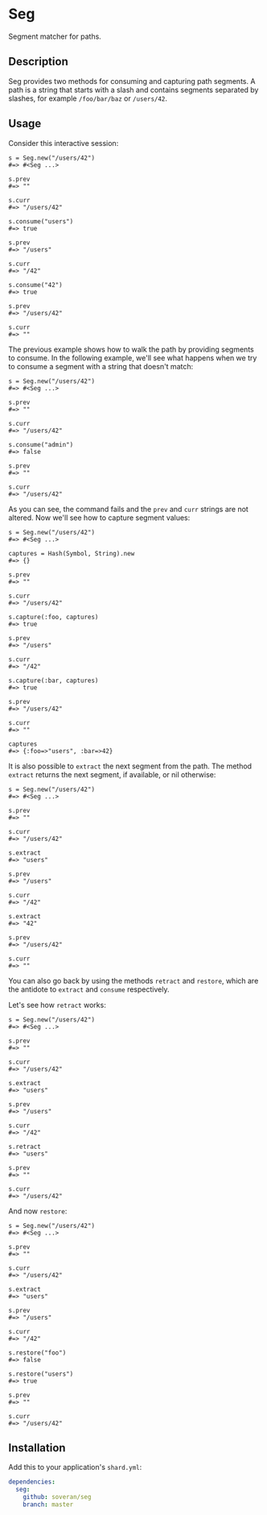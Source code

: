 Seg
===

Segment matcher for paths.

Description
-----------

Seg provides two methods for consuming and capturing path segments.
A path is a string that starts with a slash and contains segments
separated by slashes, for example `/foo/bar/baz` or `/users/42`.

Usage
-----

Consider this interactive session:

```crystal
s = Seg.new("/users/42")
#=> #<Seg ...>

s.prev
#=> ""

s.curr
#=> "/users/42"

s.consume("users")
#=> true

s.prev
#=> "/users"

s.curr
#=> "/42"

s.consume("42")
#=> true

s.prev
#=> "/users/42"

s.curr
#=> ""
```

The previous example shows how to walk the path by
providing segments to consume. In the following
example, we'll see what happens when we try to
consume a segment with a string that doesn't match:

```crystal
s = Seg.new("/users/42")
#=> #<Seg ...>

s.prev
#=> ""

s.curr
#=> "/users/42"

s.consume("admin")
#=> false

s.prev
#=> ""

s.curr
#=> "/users/42"
```

As you can see, the command fails and the `prev` and
`curr` strings are not altered. Now we'll see
how to capture segment values:

```crystal
s = Seg.new("/users/42")
#=> #<Seg ...>

captures = Hash(Symbol, String).new
#=> {}

s.prev
#=> ""

s.curr
#=> "/users/42"

s.capture(:foo, captures)
#=> true

s.prev
#=> "/users"

s.curr
#=> "/42"

s.capture(:bar, captures)
#=> true

s.prev
#=> "/users/42"

s.curr
#=> ""

captures
#=> {:foo=>"users", :bar=>42}
```

It is also possible to `extract` the next segment from the path.
The method `extract` returns the next segment, if available, or nil
otherwise:

```crystal
s = Seg.new("/users/42")
#=> #<Seg ...>

s.prev
#=> ""

s.curr
#=> "/users/42"

s.extract
#=> "users"

s.prev
#=> "/users"

s.curr
#=> "/42"

s.extract
#=> "42"

s.prev
#=> "/users/42"

s.curr
#=> ""
```

You can also go back by using the methods `retract` and `restore`,
which are the antidote to `extract` and `consume` respectively.

Let's see how `retract` works:

```crystal
s = Seg.new("/users/42")
#=> #<Seg ...>

s.prev
#=> ""

s.curr
#=> "/users/42"

s.extract
#=> "users"

s.prev
#=> "/users"

s.curr
#=> "/42"

s.retract
#=> "users"

s.prev
#=> ""

s.curr
#=> "/users/42"
```

And now `restore`:

```crystal
s = Seg.new("/users/42")
#=> #<Seg ...>

s.prev
#=> ""

s.curr
#=> "/users/42"

s.extract
#=> "users"

s.prev
#=> "/users"

s.curr
#=> "/42"

s.restore("foo")
#=> false

s.restore("users")
#=> true

s.prev
#=> ""

s.curr
#=> "/users/42"
```

Installation
------------

Add this to your application's `shard.yml`:

```yaml
dependencies:
  seg:
    github: soveran/seg
    branch: master
```
